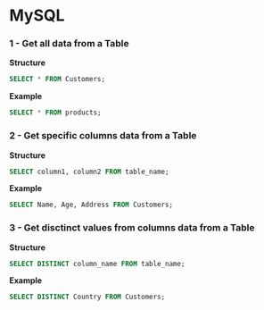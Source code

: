 # MySQL

### 1 - Get all data from a Table
**Structure**
```SQL
SELECT * FROM Customers;
```

**Example**
```SQL
SELECT * FROM products;
```

### 2 - Get specific columns data from a Table
**Structure**
```SQL
SELECT column1, column2 FROM table_name;
```
**Example**
```SQL
SELECT Name, Age, Address FROM Customers;
```

### 3 - Get disctinct values from columns data from a Table
**Structure**
```SQL
SELECT DISTINCT column_name FROM table_name;
```
**Example**
```SQL
SELECT DISTINCT Country FROM Customers;
```
